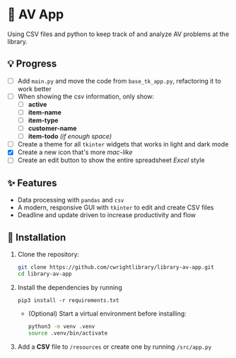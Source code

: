 # 📀 AV App

Using CSV files and python to keep track of and analyze AV problems at the library.

## 💡 Progress

* [ ] Add `main.py` and move the code from `base_tk_app.py`, refactoring it to work better
* [ ] When showing the csv information, only show:
  * [ ] **active**
  * [ ] **item-name**
  * [ ] **item-type**
  * [ ] **customer-name**
  * [ ] **item-todo** *(if enough space)*
* [ ] Create a theme for all `tkinter` widgets that works in light and dark mode
* [x] Create a new icon that's more *mac-like*
* [ ] Create an edit button to show the entire spreadsheet *Excel* style

## ✨ Features

- Data processing with `pandas` and `csv`
- A modern, responsive GUI with `tkinter` to edit and create CSV files
- Deadline and update driven to increase productivity and flow

## 🔨 Installation

1. Clone the repository:
   ```bash
   git clone https://github.com/cwrightlibrary/library-av-app.git
   cd library-av-app
   ```
2. Install the dependencies by running
   ```
   pip3 install -r requirements.txt
   ```
   - (Optional) Start a virtual environment before installing:
     ```bash
     python3 -m venv .venv
     source .venv/bin/activate
     ```
3. Add a **CSV** file to `/resources` or create one by running `/src/app.py`
